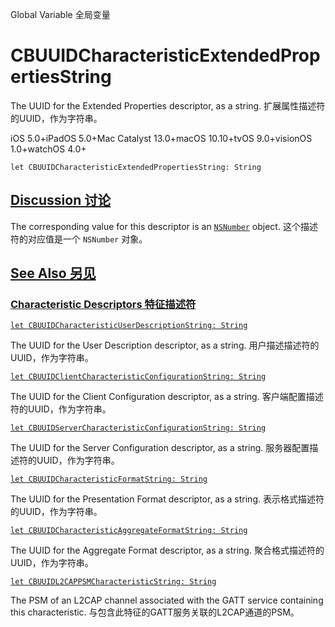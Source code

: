 Global Variable 全局变量

# CBUUIDCharacteristicExtendedPropertiesString 

The UUID for the Extended Properties descriptor, as a string.
扩展属性描述符的UUID，作为字符串。

iOS 5.0+iPadOS 5.0+Mac Catalyst 13.0+macOS 10.10+tvOS 9.0+visionOS 1.0+watchOS 4.0+

```
let CBUUIDCharacteristicExtendedPropertiesString: String
```



## [Discussion 讨论](https://developer.apple.com/documentation/corebluetooth/cbuuidcharacteristicextendedpropertiesstring#Discussion)

The corresponding value for this descriptor is an [`NSNumber`](https://developer.apple.com/documentation/foundation/nsnumber) object.
这个描述符的对应值是一个 `NSNumber` 对象。



## [See Also 另见](https://developer.apple.com/documentation/corebluetooth/cbuuidcharacteristicextendedpropertiesstring#see-also)

### [Characteristic Descriptors 特征描述符](https://developer.apple.com/documentation/corebluetooth/cbuuidcharacteristicextendedpropertiesstring#Characteristic-Descriptors)

[`let CBUUIDCharacteristicUserDescriptionString: String`](https://developer.apple.com/documentation/corebluetooth/cbuuidcharacteristicuserdescriptionstring)

The UUID for the User Description descriptor, as a string.
用户描述描述符的UUID，作为字符串。

[`let CBUUIDClientCharacteristicConfigurationString: String`](https://developer.apple.com/documentation/corebluetooth/cbuuidclientcharacteristicconfigurationstring)

The UUID for the Client Configuration descriptor, as a string.
客户端配置描述符的UUID，作为字符串。

[`let CBUUIDServerCharacteristicConfigurationString: String`](https://developer.apple.com/documentation/corebluetooth/cbuuidservercharacteristicconfigurationstring)

The UUID for the Server Configuration descriptor, as a string.
服务器配置描述符的UUID，作为字符串。

[`let CBUUIDCharacteristicFormatString: String`](https://developer.apple.com/documentation/corebluetooth/cbuuidcharacteristicformatstring)

The UUID for the Presentation Format descriptor, as a string.
表示格式描述符的UUID，作为字符串。

[`let CBUUIDCharacteristicAggregateFormatString: String`](https://developer.apple.com/documentation/corebluetooth/cbuuidcharacteristicaggregateformatstring)

The UUID for the Aggregate Format descriptor, as a string.
聚合格式描述符的UUID，作为字符串。

[`let CBUUIDL2CAPPSMCharacteristicString: String`](https://developer.apple.com/documentation/corebluetooth/cbuuidl2cappsmcharacteristicstring)

The PSM of an L2CAP channel associated with the GATT service containing this characteristic.
与包含此特征的GATT服务关联的L2CAP通道的PSM。
